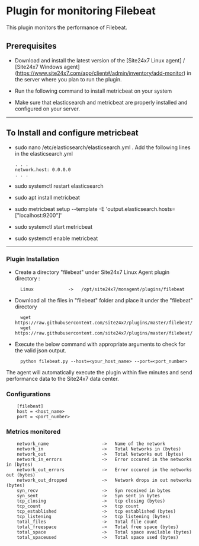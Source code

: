 Plugin for monitoring Filebeat
==============================================

This plugin monitors the performance of Filebeat.

## Prerequisites

- Download and install the latest version of the [Site24x7 Linux agent] / [Site24x7 Windows agent] (https://www.site24x7.com/app/client#/admin/inventory/add-monitor) in the server where you plan to run the plugin. 
		
- Run the following command to install metricbeat on your system
   
- Make sure that elasticsearch and metricbeat are properly installed and configured on your server.

---
## To Install and configure metricbeat 
- sudo nano /etc/elasticsearch/elasticsearch.yml .
  Add the following lines in the elasticsearch.yml
      
      . . .
      network.host: 0.0.0.0
      . . .
      
- sudo systemctl restart elasticsearch

- sudo apt install metricbeat

- sudo metricbeat setup --template -E 'output.elasticsearch.hosts=["localhost:9200"]'

- sudo systemctl start metricbeat
   
- sudo systemctl enable metricbeat
---
### Plugin Installation

- Create a directory "filebeat" under Site24x7 Linux Agent plugin directory : 

        Linux             ->   /opt/site24x7/monagent/plugins/filebeat
      
- Download all the files in "filebeat" folder and place it under the "filebeat" directory

		wget https://raw.githubusercontent.com/site24x7/plugins/master/filebeat/filebeat.py
		wget https://raw.githubusercontent.com/site24x7/plugins/master/filebeat/filebeat.cfg

- Execute the below command with appropriate arguments to check for the valid json output.  

		python filebeat.py --host=<your_host_name> --port=<port_number>


The agent will automatically execute the plugin within five minutes and send performance data to the Site24x7 data center.


### Configurations

		[filebeat]
		host = <host_name>
		port = <port_number>


### Metrics monitored



		network_name                    ->	 Name of the network
		network_in                      ->	 Total Networks in (bytes)
		network_out                     ->	 Total Networks out (bytes)
		network_in_errors               ->	 Error occured in the networks in (bytes)
		network_out_errors              ->	 Error occured in the networks out (bytes)
		network_out_dropped             ->	 Network drops in out networks (bytes)
		syn_recv                        ->	 Syn received in bytes
		syn_sent                        ->	 Syn sent in bytes
		tcp_closing                     ->	 tcp closing (bytes)
		tcp_count                       ->	 tcp count
		tcp_established                 ->	 tcp established (bytes)
		tcp_listening                   ->	 tcp listening (bytes)
		total_files                     ->	 Total file count
		total_freespace                 ->	 Total free space (bytes)
		total_space                     ->	 Total space available (bytes)
		total_spaceused                 ->	 Total space used (bytes)





